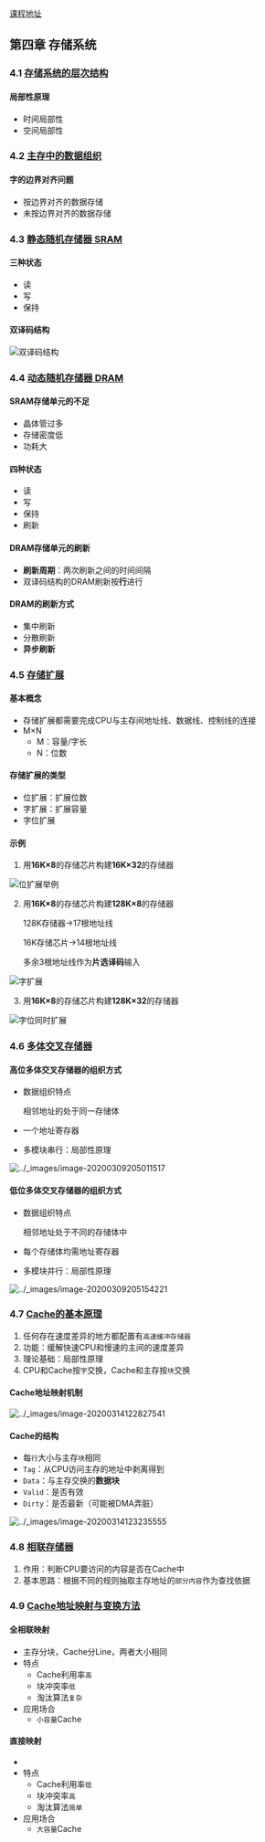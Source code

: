 [课程地址](https://www.icourse163.org/course/HUST-1003159001?tid=1206776230)

## 第四章 存储系统
### 4.1 [存储系统的层次结构](https://www.icourse163.org/learn/HUST-1003159001?tid=1206776230#/learn/content?type=detail&id=1211610884&sm=1)

#### 局部性原理

- 时间局部性
- 空间局部性

### 4.2 [主存中的数据组织](https://www.icourse163.org/learn/HUST-1003159001?tid=1206776230#/learn/content?type=detail&id=1211610885&sm=1)

#### 字的边界对齐问题

- 按边界对齐的数据存储
- 未按边界对齐的数据存储

### 4.3 [静态随机存储器 SRAM](https://www.icourse163.org/learn/HUST-1003159001?tid=1206776230#/learn/content?type=detail&id=1211610886&sm=1)

#### 三种状态

- 读
- 写
- 保持

#### 双译码结构

![双译码结构](../_images/image-20200309183316607.png)

### 4.4 [动态随机存储器 DRAM](https://www.icourse163.org/learn/HUST-1003159001?tid=1206776230#/learn/content?type=detail&id=1211610887&sm=1)

#### SRAM存储单元的不足

- 晶体管过多
- 存储密度低
- 功耗大

#### 四种状态

- 读
- 写
- 保持
- 刷新

#### DRAM存储单元的刷新

- **刷新周期**：两次刷新之间的时间间隔
- 双译码结构的DRAM刷新按**行**进行

#### DRAM的刷新方式

- 集中刷新
- 分散刷新
- **异步刷新**

### 4.5 [存储扩展](https://www.icourse163.org/learn/HUST-1003159001?tid=1206776230#/learn/content?type=detail&id=1211610888&sm=1)

#### 基本概念

- 存储扩展都需要完成CPU与主存间地址线、数据线、控制线的连接
- M×N
  - M：容量/字长
  - N：位数

#### 存储扩展的类型

- 位扩展：扩展位数
- 字扩展：扩展容量
- 字位扩展

#### 示例

1. 用**16K×8**的存储芯片构建**16K×32**的存储器

![位扩展举例](../_images/image-20200309202844676.png)

2. 用**16K×8**的存储芯片构建**128K×8**的存储器

   128K存储器->17根地址线

   16K存储芯片->14根地址线

   多余3根地址线作为**片选译码**输入

![字扩展](../_images/image-20200309203429806.png)

3. 用**16K×8**的存储芯片构建**128K×32**的存储器

![字位同时扩展](../_images/image-20200309203553021.png)

### 4.6 [多体交叉存储器](https://www.icourse163.org/learn/HUST-1003159001?tid=1206776230#/learn/content?type=detail&id=1211610890&sm=1)

#### 高位多体交叉存储器的组织方式

- 数据组织特点

  相邻地址的处于同一存储体

- 一个地址寄存器
- 多模块串行：局部性原理

![../_images/image-20200309205011517](../_images/image-20200309205011517.png)

#### 低位多体交叉存储器的组织方式

- 数据组织特点

  相邻地址处于不同的存储体中

- 每个存储体均需地址寄存器

- 多模块并行：局部性原理

![../_images/image-20200309205154221](../_images/image-20200309205154221.png)

### 4.7 [Cache的基本原理](https://www.icourse163.org/learn/HUST-1003159001?tid=1206776230#/learn/content?type=detail&id=1211610891&cid=1214401739&replay=true)

1. 任何存在速度差异的地方都配置有`高速缓冲存储器`
2. 功能：缓解快速CPU和慢速的主间的速度差异
3. 理论基础：局部性原理
4. CPU和Cache按`字`交换，Cache和主存按`块`交换

#### Cache地址映射机制

![../_images/image-20200314122827541](../_images/image-20200314122827541.png)

#### Cache的结构

- 每`行`大小与主存`块`相同
- `Tag`：从CPU访问主存的地址中剥离得到
- `Data`：与主存交换的**数据块**
- `Valid`：是否有效
- `Dirty`：是否最新（可能被DMA弄脏）

![../_images/image-20200314123235555](../_images/image-20200314123235555.png)

### 4.8 [相联存储器](https://www.icourse163.org/learn/HUST-1003159001?tid=1206776230#/learn/content?type=detail&id=1211610892&cid=1214401742&replay=true)

1. 作用：判断CPU要访问的内容是否在Cache中
2. 基本思路：根据不同的规则抽取主存地址的`部分内容`作为查找依据

### 4.9 [Cache地址映射与变换方法](https://www.icourse163.org/learn/HUST-1003159001?tid=1206776230#/learn/content?type=detail&id=1211610893&cid=1214401745&replay=true)

#### 全相联映射

- 主存分块，Cache分Line，两者大小相同
- 特点
  - Cache利用率`高`
  - 块冲突率`低`
  - 淘汰算法`复杂`
- 应用场合
  - `小容量`Cache

#### 直接映射

- 
- 特点
  - Cache利用率`低`
  - 块冲突率`高`
  - 淘汰算法`简单`
- 应用场合
  - `大容量`Cache
